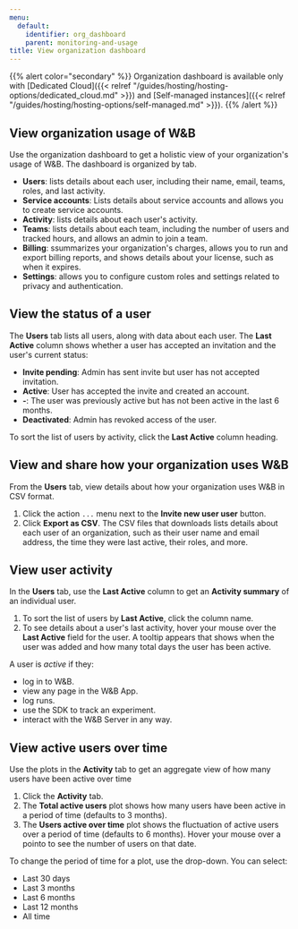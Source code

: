 ```yaml
---
menu:
  default:
    identifier: org_dashboard
    parent: monitoring-and-usage
title: View organization dashboard
---
```


{{% alert color="secondary" %}}
Organization dashboard is available only with [Dedicated Cloud]({{< relref "/guides/hosting/hosting-options/dedicated_cloud.md" >}}) and [Self-managed instances]({{< relref "/guides/hosting/hosting-options/self-managed.md" >}}).
{{% /alert %}}

## View organization usage of W&B
Use the organization dashboard to get a holistic view of your organization's usage of W&B. The dashboard is organized by tab.

- **Users**: lists details about each user, including their name, email, teams, roles, and last activity.
- **Service accounts**: Lists details about service accounts and allows you to create service accounts.
- **Activity**: lists details about each user's activity.
- **Teams**: lists details about each team, including the number of users and tracked hours, and allows an admin to join a team.
- **Billing**: ssummarizes your organization's charges, allows you to run and export billing reports, and shows details about your license, such as when it expires.
- **Settings**: allows you to configure custom roles and settings related to privacy and authentication.

## View the status of a user
The **Users** tab lists all users, along with data about each user. The **Last Active** column shows whether a user has accepted an invitation and the user's current status:

* **Invite pending**: Admin has sent invite but user has not accepted invitation. 
* **Active**: User has accepted the invite and created an account.
* **-**: The user was previously active but has not been active in the last 6 months.
* **Deactivated**: Admin has revoked access of the user.

To sort the list of users by activity, click the **Last Active** column heading.

## View and share how your organization uses W&B
From the **Users** tab, view details about how your organization uses W&B in CSV format.

1. Click the action `...` menu next to the **Invite new user user** button.
2. Click **Export as CSV**. The CSV files that downloads lists details about each user of an organization, such as their user name and email address, the time they were last active, their roles, and more.

## View user activity
In the **Users** tab, use the **Last Active** column to get an **Activity summary** of an individual user. 

1. To sort the list of users by **Last Active**, click the column name.
1. To see details about a user's last activity, hover your mouse over the **Last Active** field for the user.  A tooltip appears that shows when the user was added and how many total days the user has been active.

A user is _active_ if they:
- log in to W&B.
- view any page in the W&B App.
- log runs.
- use the SDK to track an experiment.
- interact with the W&B Server in any way.

## View active users over time
Use the plots in the **Activity** tab to get an aggregate view of how many users have been active over time

1. Click the **Activity** tab.
1. The **Total active users** plot shows how many users have been active in a period of time (defaults to 3 months).
1. The **Users active over time** plot shows the fluctuation of active users over a period of time (defaults to 6 months). Hover your mouse over a pointo to see the number of users on that date.

To change the period of time for a plot, use the drop-down. You can select:
- Last 30 days
- Last 3 months
- Last 6 months
- Last 12 months
- All time